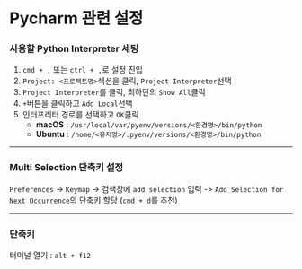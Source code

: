 # Pycharm 관련 설정

### 사용할 Python Interpreter 세팅

1. `cmd + ,` 또는 `ctrl + ,`로 설정 진입
2. `Project: <프로젝트명>`섹션을 클릭, `Project Interpreter`선택
3. `Project Interpreter`를 클릭, 최하단의 `Show All`클릭
4. `+`버튼을 클릭하고 `Add Local`선택
5. 인터프리터 경로를 선택하고 `OK`클릭
	- **macOS** : `/usr/local/var/pyenv/versions/<환경명>/bin/python`
	- **Ubuntu** : `/home/<유저명>/.pyenv/versions/<환경명>/bin/python`

---

### Multi Selection 단축키 설정

`Preferences` -> `Keymap` -> 검색창에 `add selection` 입력 -> `Add Selection for Next Occurrence`의 단축키 할당 (`cmd + d`를 추천)

---

### 단축키

터미널 열기 : `alt + f12`